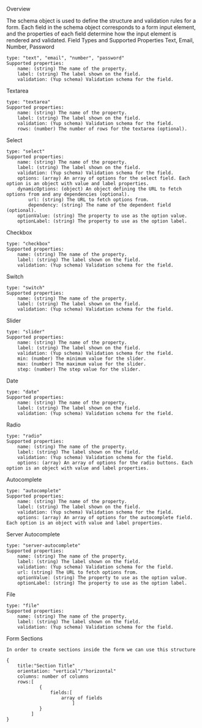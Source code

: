 Overview

The schema object is used to define the structure and validation rules for a form. Each field in the schema object corresponds to a form input element, and the properties of each field determine how the input element is rendered and validated.
Field Types and Supported Properties
Text, Email, Number, Password

    type: "text", "email", "number", "password"
    Supported properties:
        name: (string) The name of the property.
        label: (string) The label shown on the field.
        validation: (Yup schema) Validation schema for the field.

Textarea

    type: "textarea"
    Supported properties:
        name: (string) The name of the property.
        label: (string) The label shown on the field.
        validation: (Yup schema) Validation schema for the field.
        rows: (number) The number of rows for the textarea (optional).

Select

    type: "select"
    Supported properties:
        name: (string) The name of the property.
        label: (string) The label shown on the field.
        validation: (Yup schema) Validation schema for the field.
        options: (array) An array of options for the select field. Each option is an object with value and label properties.
        dynamicOptions: (object) An object defining the URL to fetch options from and any dependencies (optional).
            url: (string) The URL to fetch options from.
            dependency: (string) The name of the dependent field (optional).
        optionValue: (string) The property to use as the option value.
        optionLabel: (string) The property to use as the option label.

Checkbox

    type: "checkbox"
    Supported properties:
        name: (string) The name of the property.
        label: (string) The label shown on the field.
        validation: (Yup schema) Validation schema for the field.

Switch

    type: "switch"
    Supported properties:
        name: (string) The name of the property.
        label: (string) The label shown on the field.
        validation: (Yup schema) Validation schema for the field.

Slider

    type: "slider"
    Supported properties:
        name: (string) The name of the property.
        label: (string) The label shown on the field.
        validation: (Yup schema) Validation schema for the field.
        min: (number) The minimum value for the slider.
        max: (number) The maximum value for the slider.
        step: (number) The step value for the slider.

Date

    type: "date"
    Supported properties:
        name: (string) The name of the property.
        label: (string) The label shown on the field.
        validation: (Yup schema) Validation schema for the field.

Radio

    type: "radio"
    Supported properties:
        name: (string) The name of the property.
        label: (string) The label shown on the field.
        validation: (Yup schema) Validation schema for the field.
        options: (array) An array of options for the radio buttons. Each option is an object with value and label properties.

Autocomplete

    type: "autocomplete"
    Supported properties:
        name: (string) The name of the property.
        label: (string) The label shown on the field.
        validation: (Yup schema) Validation schema for the field.
        options: (array) An array of options for the autocomplete field. Each option is an object with value and label properties.

Server Autocomplete

    type: "server-autocomplete"
    Supported properties:
        name: (string) The name of the property.
        label: (string) The label shown on the field.
        validation: (Yup schema) Validation schema for the field.
        url: (string) The URL to fetch options from.
        optionValue: (string) The property to use as the option value.
        optionLabel: (string) The property to use as the option label.

File

    type: "file"
    Supported properties:
        name: (string) The name of the property.
        label: (string) The label shown on the field.
        validation: (Yup schema) Validation schema for the field.

Form Sections

    In order to create sections inside the form we can use this structure

    {
        title:"Section Title"
        orientation: "vertical"/"horizontal"
        columns: number of columns
        rows:[
                {
                    fields:[
                        array of fields
                            ]
                }
             ]
    }
